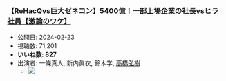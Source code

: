 ### [【ReHacQvs巨大ゼネコン】5400億！一部上場企業の社長vsヒラ社員【激論のワケ】](https://www.youtube.com/watch?v=xQmWgpXJgG0)
-   公開日: 2024-02-23
-   視聴数: 71,201
-   **いいね数: 827**
-   出演者: 一條真人, 新内眞衣, 鈴木学, [高橋弘樹](/rehacq_fan/people/高橋弘樹 "wikilink")
    - [![](https://img.youtube.com/vi/xQmWgpXJgG0/hqdefault.jpg)](https://www.youtube.com/watch?v=xQmWgpXJgG0)

